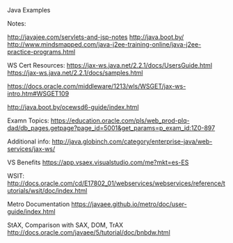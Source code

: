 Java Examples

Notes: 

http://javajee.com/servlets-and-jsp-notes 
http://java.boot.by/
http://www.mindsmapped.com/java-j2ee-training-online/java-j2ee-practice-programs.html


WS Cert Resources:
https://jax-ws.java.net/2.2.1/docs/UsersGuide.html
https://jax-ws.java.net/2.2.1/docs/samples.html

https://docs.oracle.com/middleware/1213/wls/WSGET/jax-ws-intro.htm#WSGET109

http://java.boot.by/ocewsd6-guide/index.html

Examn Topics:
https://education.oracle.com/pls/web_prod-plq-dad/db_pages.getpage?page_id=5001&get_params=p_exam_id:1Z0-897

Additional info:
http://java.globinch.com/category/enterprise-java/web-services/jax-ws/

VS Benefits
https://app.vsaex.visualstudio.com/me?mkt=es-ES


WSIT:
http://docs.oracle.com/cd/E17802_01/webservices/webservices/reference/tutorials/wsit/doc/index.html

Metro Documentation
https://javaee.github.io/metro/doc/user-guide/index.html

StAX, Comparison with SAX, DOM, TrAX
http://docs.oracle.com/javaee/5/tutorial/doc/bnbdw.html


